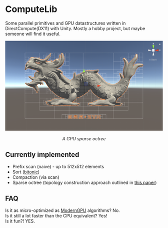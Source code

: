 # ComputeLib
Some parallel primitives and GPU datastructures written in DirectCompute(DX11) with Unity. Mostly a hobby project, but maybe someone will find it useful.

![Thumbnail](https://github.com/bhnascar/ComputeLib/blob/master/thumbnail.png)

*<p align="center">A GPU sparse octree</p>*

## Currently implemented
- Prefix scan (naive) - up to 512x512 elements
- Sort ([bitonic](https://en.wikipedia.org/wiki/Bitonic_sorter))
- Compaction (via scan)
- Sparse octree (topology construction approach outlined in [this paper](https://research.nvidia.com/publication/octree-based-sparse-voxelization-using-gpu-hardware-rasterizer))

## FAQ
Is it as micro-optimized as [ModernGPU](https://moderngpu.github.io/intro.html) algorithms? No.  
Is it still a lot faster than the CPU equivalent? Yes!  
Is it fun?! YES. 
